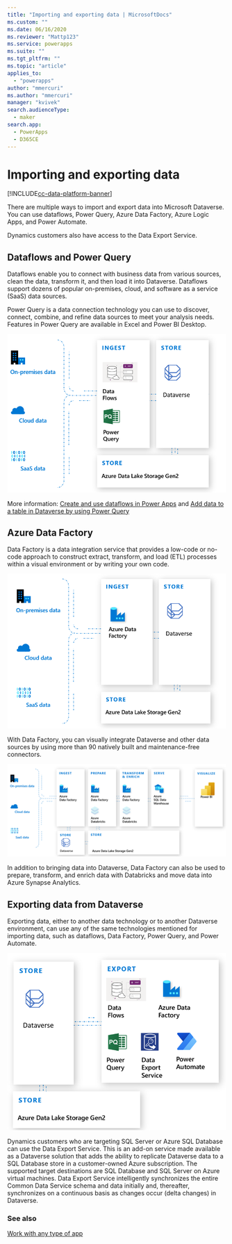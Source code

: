```yaml
---
title: "Importing and exporting data | MicrosoftDocs"
ms.custom: ""
ms.date: 06/16/2020
ms.reviewer: "Mattp123"
ms.service: powerapps
ms.suite: ""
ms.tgt_pltfrm: ""
ms.topic: "article"
applies_to: 
  - "powerapps"
author: "mmercuri"
ms.author: "mmercuri"
manager: "kvivek"
search.audienceType: 
  - maker
search.app: 
  - PowerApps
  - D365CE
---
```


# Importing and exporting data

[!INCLUDE[cc-data-platform-banner](../../includes/cc-data-platform-banner.md)]

There are multiple ways to import and export data into Microsoft Dataverse. You can use dataflows, Power Query, Azure Data Factory, Azure Logic Apps, and Power Automate.

Dynamics customers also have access to the Data Export Service.

## Dataflows and Power Query

Dataflows enable you to connect with business data from various sources, clean the data, transform it, and then load it into Dataverse. Dataflows support dozens of popular on-premises, cloud, and software as a service (SaaS) data sources.

Power Query is a data connection technology you can use to discover, connect, combine, and refine data sources to meet your analysis needs. Features in Power Query are available in Excel and Power BI Desktop. 

![Dataflows and Power Query with Dataverse](media/dataflows-power-query-with-cds.png "Dataflows and Power Query with Dataverse")

More information: [Create and use dataflows in Power Apps](/powerapps/maker/common-data-service/create-and-use-dataflows) and [Add data to a table in Dataverse by using Power Query](/powerapps/maker/common-data-service/data-platform-cds-newentity-pq)

## Azure Data Factory

Data Factory is a data integration service that provides a low-code or no-code approach to construct extract, transform, and load (ETL) processes within a visual environment or by writing your own code. 

![Data Factory](media/azure-data-factory.png "Data Factory")

With Data Factory, you can visually integrate Dataverse and other data sources by using more than 90 natively built and maintenance-free connectors.

![Data Factory ETL](media/azure-data-factory-etl.png "Data Factory ETL")

In addition to bringing data into Dataverse, Data Factory can also be used to prepare, transform, and enrich data with Databricks and move data into Azure Synapse Analytics.

## Exporting data from Dataverse

Exporting data, either to another data technology or to another Dataverse environment, can use any of the same technologies mentioned for importing data, such as dataflows, Data Factory, Power Query, and Power Automate.

![Export Dataverse data methods](media/export-cds-data.png "Export Dataverse data methods")

Dynamics customers who are targeting SQL Server or Azure SQL Database can use the Data Export Service. This is an add-on service made available as a Dataverse solution that adds the ability to replicate Dataverse data to a SQL Database store in a customer-owned Azure subscription. The supported target destinations are SQL Database and SQL Server on Azure virtual machines. Data Export Service intelligently synchronizes the entire Common
Data Service schema and data initially and, thereafter, synchronizes on a continuous basis as changes occur (delta changes) in Dataverse.

### See also

[Work with any type of app](why-cds-any-type-app.md)
